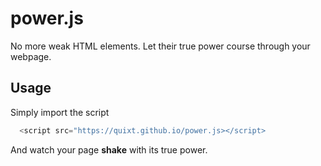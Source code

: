 # power.js

No more weak HTML elements.
Let their true power course through your webpage.

## Usage

Simply import the script
```js
  <script src="https://quixt.github.io/power.js></script>
```
And watch your page **shake** with its true power.

